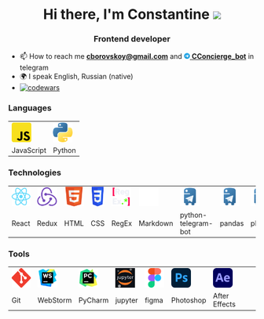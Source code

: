 <h1 align="center">Hi there, I'm Constantine <img src="https://github.com/blackcater/blackcater/raw/main/images/Hi.gif" height="32" /></h1>
<h3 align="center">Frontend developer</h3>


- 📫 How to reach me **cborovskoy@gmail.com** and <a href="https://t.me/cconcierge_bot" target="_blank">
  <img src="https://github.com/cborovskoy/cborovskoy/blob/186172a344fa06712b4fafa38ac876ca4198f6c9/pics/logo_telegram.svg" width="12" height="12" />
  **CConcierge_bot**</a> in telegram 
- 🌍 I speak English, Russian (native)
- [![codewars](https://www.codewars.com/users/cborovskoy/badges/small)](https://www.codewars.com/users/cborovskoy)  

### Languages
<table>
<tr>
  <td><img src="https://github.com/cborovskoy/cborovskoy/blob/4b90deca470bdcb35efb4f23274326b812f3d8ad/pics/logo_js.svg" alt="JavaScript" width="40" height="40"/></td>
  <td><img src="https://github.com/cborovskoy/cborovskoy/blob/fe249098ce174619704f221d1b812c599d9bf181/pics/logo_python.svg" alt="Python" width="40" height="40"/></td>
</tr> 
<tr>
  <td>JavaScript</td>
  <td>Python</td>
</tr>
</table>

### Technologies
<table>
<tr>
  <td><img src="https://github.com/cborovskoy/cborovskoy/blob/eaf3735c17733b7501f6134f86ce3987cf24d2d2/pics/logo_react.svg"
           alt="React" width="40" height="40"/></td>
  <td><img src="https://github.com/cborovskoy/cborovskoy/blob/0b9f063ebd226f3fa12571cb27959af3ae87eaf5/pics/logo_redux.svg"
           alt="Redux" width="40" height="40"/></td>
  <td><img src="https://github.com/cborovskoy/cborovskoy/blob/0e36e90968052547f4f106e893208b28936d319e/pics/logo_html.svg"
           alt="HTML" width="40" height="40"/></td>
  <td><img src="https://github.com/cborovskoy/cborovskoy/blob/f9060f2f19400851c66ae29a50a14b55a173a21c/pics/logo_css.svg"
           alt="CSS" width="40" height="40"/></td>
  <td><img src="https://github.com/cborovskoy/cborovskoy/blob/83ec73f71aa33f28925484221d731d96d6380b0c/pics/logo_regex.svg"
           alt="RegEx" width="40" height="40"/></td>
  <td><img src="https://github.com/cborovskoy/cborovskoy/blob/f3409e2d1b73769e8e50130472649e8391db2aee/pics/logo_markdown.svg"
           alt="Markdown" width="40" height="40"/></td>
  <td><img src="https://github.com/cborovskoy/cborovskoy/blob/83fd68eb3dfaddf96100bb35dc2b90756b91dfe1/pics/logo_python-telegram-bot.png" 
           alt="python-telegram-bot" width="40" height="40"/></td>
  <td><img src="https://github.com/cborovskoy/cborovskoy/blob/83fd68eb3dfaddf96100bb35dc2b90756b91dfe1/pics/logo_python-telegram-bot.png" 
           alt="python-telegram-bot" width="40" height="40"/></td>
  <td><img src="https://github.com/cborovskoy/cborovskoy/blob/83fd68eb3dfaddf96100bb35dc2b90756b91dfe1/pics/logo_python-telegram-bot.png" 
           alt="python-telegram-bot" width="40" height="40"/></td>
</tr> 
<tr>
  <td>React</td>
  <td>Redux</td>
  <td>HTML</td>
  <td>CSS</td>
  <td>RegEx</td>
  <td>Markdown</td>
  <td>python-telegram-bot</td>
  <td>pandas</td>
  <td>plotly</td>
</tr>
</table>

### Tools
<table>
  <tr>
    <td>
      <img src="https://github.com/cborovskoy/cborovskoy/blob/bbec738242be0d7e86efa22f61f7dea38fd216fc/pics/logo_git.svg" alt="Logo Git" width="40" height="40"/>
    </td>
    <td>
      <img src="https://github.com/cborovskoy/cborovskoy/blob/8ba840a9bb822f688d16d387303ee87ff502cb16/pics/logo_webstorm.svg" alt="Logo WebStorm" width="40" height="40"/>       </td>
    <td>
      <img src="https://github.com/cborovskoy/cborovskoy/blob/8ba840a9bb822f688d16d387303ee87ff502cb16/pics/logo_pycharm.svg" alt="Logo PyCharm" width="40" height="40"/>
    </td>
    <td>
      <img src="https://github.com/cborovskoy/cborovskoy/blob/63809e9e7d8a902b884b947b946ddf7f7ac151b4/pics/logo_jupyter.svg" alt="Logo jupyter" width="40" height="40"/>
    </td>
    <td>
      <img src="https://github.com/cborovskoy/cborovskoy/blob/600cd0d14ddbb523c9a9c0fc925d690b1ad50b31/pics/logo_figma.svg" alt="Logo figma" width="40" height="40"/>
    </td>
    <td>
      <img src="https://github.com/cborovskoy/cborovskoy/blob/01bf71d3dd95639e73c3c9c561c2edf92fc382d9/pics/logo_photoshop.svg" alt="Logo Photoshop" width="40" height="40"/>
    </td>
    <td>
      <img src="https://github.com/cborovskoy/cborovskoy/blob/01bf71d3dd95639e73c3c9c561c2edf92fc382d9/pics/logo_after-effects.svg" alt="Logo After Effects" width="40" height="40"/>
    </td>
  </tr> 
  <tr>
    <td>Git</td>
    <td>WebStorm</td>
    <td>PyCharm</td>
    <td>jupyter</td>
    <td>figma</td>
    <td>Photoshop</td>
    <td>After Effects</td>
  </tr> 
  
</table>
